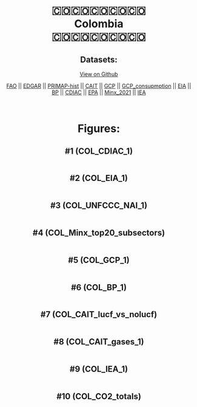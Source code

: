 
<center>
<h1 align="center">
🇨🇴🇨🇴🇨🇴🇨🇴🇨🇴
<br>
Colombia
<br>
🇨🇴🇨🇴🇨🇴🇨🇴🇨🇴
</h1>
<h2>Datasets:</h2>
<p><a href="https://github.com/dquintani/GreenhouseData/tree/master/country_data/COL_Colombia/data">View on Github</a>
<br></p><p><a href="data/COL_FAO.csv">FAO</a> || <a href="data/COL_EDGAR.csv">EDGAR</a> || <a href="data/COL_PRIMAP-hist.csv">PRIMAP-hist</a> || <a href="data/COL_CAIT.csv">CAIT</a> || <a href="data/COL_GCP.csv">GCP</a> || <a href="data/COL_GCP_consupmption.csv">GCP_consupmption</a> || <a href="data/COL_EIA.csv">EIA</a> || <a href="data/COL_BP.csv">BP</a> || <a href="data/COL_CDIAC.csv">CDIAC</a> || <a href="data/COL_EPA.csv">EPA</a> || <a href="data/COL_Minx_2021.csv">Minx_2021</a> || <a href="data/COL_IEA.csv">IEA</a></p><p><br></p>
<h1>Figures:</h1><h2>#1 (COL_CDIAC_1)</h2>
<p><img alt="" src="figures/COL_CDIAC_1.png" /></p><h2>#2 (COL_EIA_1)</h2>
<p><img alt="" src="figures/COL_EIA_1.png" /></p><h2>#3 (COL_UNFCCC_NAI_1)</h2>
<p><img alt="" src="figures/COL_UNFCCC_NAI_1.png" /></p><h2>#4 (COL_Minx_top20_subsectors)</h2>
<p><img alt="" src="figures/COL_Minx_top20_subsectors.png" /></p><h2>#5 (COL_GCP_1)</h2>
<p><img alt="" src="figures/COL_GCP_1.png" /></p><h2>#6 (COL_BP_1)</h2>
<p><img alt="" src="figures/COL_BP_1.png" /></p><h2>#7 (COL_CAIT_lucf_vs_nolucf)</h2>
<p><img alt="" src="figures/COL_CAIT_lucf_vs_nolucf.png" /></p><h2>#8 (COL_CAIT_gases_1)</h2>
<p><img alt="" src="figures/COL_CAIT_gases_1.png" /></p><h2>#9 (COL_IEA_1)</h2>
<p><img alt="" src="figures/COL_IEA_1.png" /></p><h2>#10 (COL_CO2_totals)</h2>
<p><img alt="" src="figures/COL_CO2_totals.png" /></p>